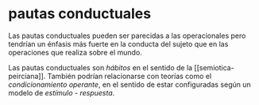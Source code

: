 # pautas conductuales
Las pautas conductuales pueden ser parecidas a las operacionales pero tendrían un énfasis más fuerte en la conducta del sujeto que en las operaciones que realiza sobre el mundo.

Las pautas conductuales son *hábitos* en el sentido de la [[semiotica-peirciana]]. También podrían relacionarse con teorías como el *condicionamiento operante*, en el sentido de estar configuradas según un modelo de *estímulo - respuesta*.